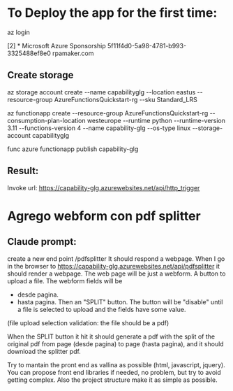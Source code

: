 # To Deploy the app for the first time:

az login

[2] *  Microsoft Azure Sponsorship  5f11f4d0-5a98-4781-b993-3325488ef8e0  rpamaker.com

<!-- ## Create the Group -->
<!-- az group create --name AzureFunctionsQuickstart-rg --location eastus -->

## Create storage
az storage account create --name capabilityglg --location eastus --resource-group AzureFunctionsQuickstart-rg --sku Standard_LRS

az functionapp create --resource-group AzureFunctionsQuickstart-rg --consumption-plan-location westeurope --runtime python --runtime-version 3.11 --functions-version 4 --name capability-glg --os-type linux --storage-account capabilityglg

func azure functionapp publish capability-glg

## Result:
Invoke url: https://capability-glg.azurewebsites.net/api/http_trigger


# Agrego webform con pdf splitter

## Claude prompt:
create a new end point /pdfsplitter
It should respond a webpage. When I go in the browser to https://capability-glg.azurewebsites.net/api/pdfsplitter it should render a webpage. The web page will be just a webform. 
A button to upload a file.
The webform fields will be 
- desde pagina.
- hasta pagina.
Then an "SPLIT" button.
The button will be "disable" until a file is selected to upload and the fields have some value.

(file upload selection validation: the file should be a pdf)

When the SPLIT button it hit it should generate a pdf with the split of the original pdf from page (desde pagina) to page (hasta pagina), and it should download the splitter pdf.

Try to mantain the pront end as vallina as possible (html, javascript, jquery). You can propose front end libraries if needed, no problem, but try to avoid getting complex. Also the project structure make it as simple as possible.
